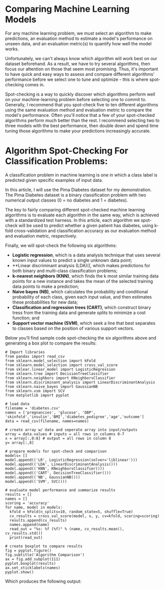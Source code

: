 # Comparing Machine Learning Models
For any machine learning problem, we must select an algorithm to make predictions, an evaluation method to estimate a model's performance on unseen data, and an evaluation metric(s) to quantify how well the model works. 

Unfortunately, we can't always know which algorithm will work best on our dataset beforehand. As a result, we have to try several algorithms, then focus our attention on those that seem most promising. Thus, it's important to have quick and easy ways to assess and compare different algorithms' performance before we select one to tune and optimize - this is where spot-checking comes in. 

Spot-checking is a way to quickly discover which algorithms perform well on your machine-learning problem before selecting one to commit to. Generally, I recommend that you spot-check five to ten different algorithms using the same evaluation method and evaluation metric to compare the model's performance. Often you'll notice that a few of your spot-checked algorithms perform much better than the rest. I recommend selecting two to three models with the best performance, then double down and spend time tuning those algorithms to make your predictions increasingly accurate. 

# Algorithm Spot-Checking For Classification Problems:

A classification problem in machine learning is one in which a class label is predicted given specific examples of input data. 

In this article, I will use the Pima Diabetes dataset for my demonstration. The Pima Diabetes dataset is a binary classification problem with two numerical output classes (0 = no diabetes and 1 = diabetes). 

The key to fairly comparing different spot-checked machine learning algorithms is to evaluate each algorithm in the same way, which is achieved with a standardized test harness. In this article, each algorithm we spot-check will be used to predict whether a given patient has diabetes, using k-fold cross-validation and classification accuracy as our evaluation method and evaluation metric, respectively.

Finally, we will spot-check the following six algorithms:

- **Logistic regression**, which is a data analysis technique that uses several known input values to predict a single unknown data point; 
- **Linear discriminant analysis (LDA)((, which makes predictions for both binary and multi-class classification problems; 
- **k-nearest neighbors (KNN)**, which finds the k most similar training data points for a new instance and takes the mean of the selected training data points to make a prediction;
- **Naive bayes (NB)**, which calculates the probability and conditional probability of each class, given each input value, and then estimates these probabilities for new data;
- **Classification and regression trees (CART)**, which construct binary tress from the training data and generate splits to minimize a cost function; and
- **Support vector machine (SVM)**, which seek a line that best separates to classes based on the position of various support vectors.

Below you’ll find sample code spot-checking the six algorithms above and generating a box plot to compare the results:

```
# Import libraries
from pandas import read_csv
from sklearn.model_selection import kFold
from sklearn.model_selection import cross_val_score
from sklear.linear_model import LogisticRegression
from sklearn.tree import DecisionTreeClassifier
from sklearn.neighbors import KNeighborsClassifier
from sklearn.discriminant_analysis import LinearDiscriminantAnalysis
from sklearn.naive_bayes import GaussianNB
from sklearn.vsm import SCV
from matplotlib import pyplot

# load data
filename = 'diabetes.csv'
names = ['pregnancies', 'glucose', 'DBP', 'skinfold','insulin','BMI','diabetes_pedigree','age','outcome']
data = read_csv(filename, names=names)

# create array w/ data and seperate array into input/outputs
array = data.values # inputs = all rows in columns 0-7
x = array[:,0:8] # output = all rows in column 8
y= array[:,8]

# prepare models for spot-check and comparison
models= []
model.append(('LR', LogisticRegression(solver='liblinear')))
model.append(('LDA', LinearDiscriminantAnalysis()))
model.append(('KNN', KNeighborsClassifier()))
model.append(('CART', DecisionTreeClassifier()))
model.append(('NB', GaussianNB()))
model.append(('SVM', SVC()))

# evaluate model performance and summarize results
results = []
names = []
scoring = 'accuracy'
for name, model in models:
  kfold = kFold(n_splits=10, random_state=5, shuffle=True)
  cv_results = cross_val_score(model, x, y, cv=kfold, scoring=scoring)
  results.append(cv_results)
  names.append(name)
  read_out = "%s: %f (%f)" % (name, cv_results.mean(), cv_results.std())
  print(read_out)

# create boxplot to compare results
fig = pyplot.figure()
fig.subtitle('Algorithm Comparison')
ax = fig.add_subplot(111)
pyplot.boxplot(results)
ax.set_xticklabels(names)
pyplot.show()
```
Which produces the following output:
